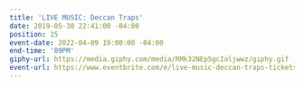 ```yaml
---
title: 'LIVE MUSIC: Deccan Traps'
date: 2019-05-30 22:41:00 -04:00
position: 15
event-date: 2022-04-09 19:00:00 -04:00
end-time: '09PM'
giphy-url: https://media.giphy.com/media/RMk32NEpSgcIoljwwz/giphy.gif
event-url: https://www.eventbrite.com/e/live-music-deccan-traps-tickets-275349948107
---
```


